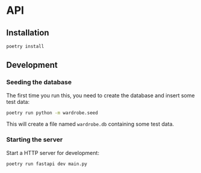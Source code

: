 # API

## Installation

```bash
poetry install
```

## Development

### Seeding the database

The first time you run this, you need to create the database and insert some test data:

```bash
poetry run python -m wardrobe.seed
```

This will create a file named `wardrobe.db` containing some test data.

### Starting the server

Start a HTTP server for development:

```bash
poetry run fastapi dev main.py
```
